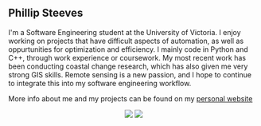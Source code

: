 ## Phillip Steeves

I'm a Software Engineering student at the University of Victoria. I enjoy working on projects that have difficult aspects of automation, as well as oppurtunities for optimization and efficiency. I mainly code in Python and C++, through work experience or coursework. My most recent work has been conducting coastal change research, which has also given me very strong GIS skills. Remote sensing is a new passion, and I hope to continue to integrate this into my software engineering workflow.

More info about me and my projects can be found on my [personal website](https://phillipsteeves.com/)

<!--
**phillipjws/phillipjws** is a ✨ _special_ ✨ repository because its `README.md` (this file) appears on your GitHub profile.

Here are some ideas to get you started:

- 🔭 I’m currently working on ...
- 🌱 I’m currently learning ...
- 👯 I’m looking to collaborate on ...
- 🤔 I’m looking for help with ...
- 💬 Ask me about ...
- 📫 How to reach me: ...
- 😄 Pronouns: ...
- ⚡ Fun fact: ...
-->
<p align="center">
  
  <img src="https://github-readme-stats-one-liart-50.vercel.app/api?username=phillipjws&show_icons=true&count_private=true&hide_stars"/>
  <img src="[https://github-readme-stats-one-liart-50.vercel.app](https://github-readme-stats.vercel.app/api/top-langs/?username=phillipjws&show_icons=true&count_private=true"/>
</p>
